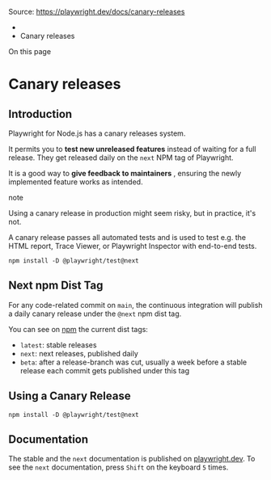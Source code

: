 Source: https://playwright.dev/docs/canary-releases

  * [](/)
  * Canary releases



On this page

# Canary releases

## Introduction​

Playwright for Node.js has a canary releases system.

It permits you to **test new unreleased features** instead of waiting for a full release. They get released daily on the `next` NPM tag of Playwright.

It is a good way to **give feedback to maintainers** , ensuring the newly implemented feature works as intended.

note

Using a canary release in production might seem risky, but in practice, it's not.

A canary release passes all automated tests and is used to test e.g. the HTML report, Trace Viewer, or Playwright Inspector with end-to-end tests.
    
    
    npm install -D @playwright/test@next  
    

## Next npm Dist Tag​

For any code-related commit on `main`, the continuous integration will publish a daily canary release under the `@next` npm dist tag.

You can see on [npm](https://www.npmjs.com/package/@playwright/test?activeTab=versions) the current dist tags:

  * `latest`: stable releases
  * `next`: next releases, published daily
  * `beta`: after a release-branch was cut, usually a week before a stable release each commit gets published under this tag



## Using a Canary Release​
    
    
    npm install -D @playwright/test@next  
    

## Documentation​

The stable and the `next` documentation is published on [playwright.dev](https://playwright.dev). To see the `next` documentation, press `Shift` on the keyboard `5` times.
